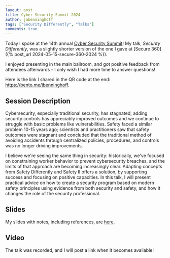 ```yaml
---
layout: post
title: Cyber Security Summit 2024
author: jabenninghoff
tags: ["Security Differently", "Talks"]
comments: true
---
```

Today I spoke at the 14th annual [Cyber Security Summit](http://cybersecuritysummit.org)! My talk, *Security Differently*, was a slightly shorter version of the one I gave at [Secure 360]({% post_url 2024-05-15-secure-360-2024 %}).

I enjoyed presenting in the main ballroom, and got positive feedback from attendees afterwards - I only wish I had more time to answer questions!

Here is the link I shared in the QR code at the end: <https://bento.me/jbenninghoff>.

## Session Description

Cybersecurity, especially traditional security, has stagnated; adding security controls has appreciably improved outcomes and we continue to struggle with basic problems like vulnerabilities. Safety faced a similar problem 10-15 years ago; scientists and practitioners saw that safety outcomes were stagnant and concluded that the traditional method of avoiding accidents through centralized policies, procedures, and controls was no longer driving improvements.

I believe we're seeing the same thing in security: historically, we've focused on constraining worker behavior to prevent cybersecurity breaches, and the limits of that approach are becoming increasingly clear. Adapting concepts from Safety Differently and Safety II offers a solution, by supporting success and focusing on positive capacities. In this talk, I will present practical advice on how to create a security program based on modern safety principles using evidence from both security and safety, and how it changes the role of the security professional.

## Slides

My slides with notes, including references, are [here](/assets/cybersecurity-summit-2024-security-differently.pdf).

## Video

The talk was recorded, and I will post a link when it becomes available!

